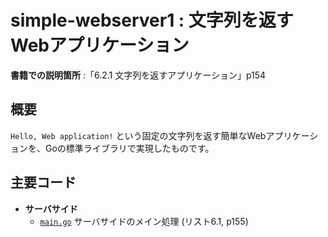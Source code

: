 # simple-webserver1 : 文字列を返すWebアプリケーション

**書籍での説明箇所** :「6.2.1 文字列を返すアプリケーション」p154

## 概要

`Hello, Web application!` という固定の文字列を返す簡単なWebアプリケーションを、Goの標準ライブラリで実現したものです。

## 主要コード

- **サーバサイド**
  - [`main.go`](./main.go) サーバサイドのメイン処理 (リスト6.1, p155)

